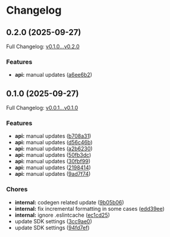 # Changelog

## 0.2.0 (2025-09-27)

Full Changelog: [v0.1.0...v0.2.0](https://github.com/promptingcompany/sdk-typescript/compare/v0.1.0...v0.2.0)

### Features

* **api:** manual updates ([a6ee6b2](https://github.com/promptingcompany/sdk-typescript/commit/a6ee6b2fe8a5f66e8f6c9116ca149ab56d18e8e0))

## 0.1.0 (2025-09-27)

Full Changelog: [v0.0.1...v0.1.0](https://github.com/promptingcompany/sdk-typescript/compare/v0.0.1...v0.1.0)

### Features

* **api:** manual updates ([b708a31](https://github.com/promptingcompany/sdk-typescript/commit/b708a31fd0602f2f2f1aa48e3bd6cd7fae8182bc))
* **api:** manual updates ([d56c46b](https://github.com/promptingcompany/sdk-typescript/commit/d56c46bdfc0f28b9f7ff6c73be6db04957f1b460))
* **api:** manual updates ([a2b6230](https://github.com/promptingcompany/sdk-typescript/commit/a2b62302acd9a05dc57803d8d04234afdc7fcc17))
* **api:** manual updates ([50fb3dc](https://github.com/promptingcompany/sdk-typescript/commit/50fb3dc74333d75ae9f361d016a2c17d0b28a091))
* **api:** manual updates ([30fbf99](https://github.com/promptingcompany/sdk-typescript/commit/30fbf991acc0363c799db26fc9f3979e2d5a8f3f))
* **api:** manual updates ([2198414](https://github.com/promptingcompany/sdk-typescript/commit/2198414f2d08ff173c839ea844889330dfce8da3))
* **api:** manual updates ([9ad7f74](https://github.com/promptingcompany/sdk-typescript/commit/9ad7f745cbf3c62328c7b343e92d460fca9d8233))


### Chores

* **internal:** codegen related update ([9b05b06](https://github.com/promptingcompany/sdk-typescript/commit/9b05b0629b07e5ea75561151855269d4750f0a14))
* **internal:** fix incremental formatting in some cases ([edd39ee](https://github.com/promptingcompany/sdk-typescript/commit/edd39eea92fd055f59b29a94d957ba6f62243f98))
* **internal:** ignore .eslintcache ([ec1cd25](https://github.com/promptingcompany/sdk-typescript/commit/ec1cd25af63ef6a9c60d2f6b3221c69b0e973860))
* update SDK settings ([3cc9ae0](https://github.com/promptingcompany/sdk-typescript/commit/3cc9ae08c99b35acd13ed9ae23bf2088bcbf52bd))
* update SDK settings ([94fd7ef](https://github.com/promptingcompany/sdk-typescript/commit/94fd7ef9ff4ea7012a96dabef1b4069176f58217))
